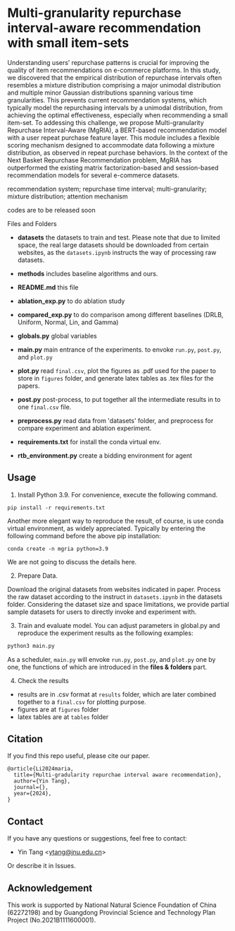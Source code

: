 # Multi-granularity repurchase interval-aware recommendation with small item-sets

Understanding users’ repurchase patterns is crucial for improving the quality of item recommendations on e-commerce platforms. In this study, we discovered that the empirical distribution of repurchase intervals often resembles a mixture distribution comprising a major unimodal distribution and multiple minor Gaussian distributions spanning various
time granularities. This prevents current recommendation systems, which typically model the repurchasing intervals by a unimodal distribution, from achieving the optimal effectiveness, especially when recommending a small item-set. To addessing this challenge, we propose Multi-granularity Repurchase Interval-Aware (MgRIA), a BERT-based recommendation model with a user repeat purchase feature layer. This module includes a flexible scoring mechanism designed to accommodate data following a mixture distribution, as observed in repeat purchase behaviors. In the context of the Next Basket Repurchase Recommendation problem, MgRIA has outperformed the existing matrix factorization-based and session-based recommendation models for several e-commerce datasets.

recommendation system; repurchase time interval; multi-granularity; mixture distribution; attention mechanism

codes are to be released soon

Files and Folders

- **datasets** the datasets to train and test. Please note that due to limited space, the real large datasets should be downloaded from certain websites, as the `datasets.ipynb` instructs the way of processing raw datasets.

- **methods** includes baseline algorithms and ours. 

- **README.md** this file

- **ablation_exp.py** to do ablation study

- **compared_exp.py** to do comparison among different baselines (DRLB, Uniform, Normal, Lin, and Gamma)

- **globals.py** global variables

- **main.py** main entrance of the experiments. to envoke `run.py`, `post.py`, and `plot.py`

- **plot.py** read `final.csv`, plot the figures as .pdf used for the paper to store in `figures` folder, and generate latex tables as .tex files for the papers.

- **post.py** post-process, to put together all the intermediate results in to one `final.csv` file.

- **preprocess.py** read data from 'datasets' folder, and preprocess for compare experiment and ablation experiment.

- **requirements.txt** for install the conda virtual env.

- **rtb_environment.py** create a bidding environment for agent

## Usage

1. Install Python 3.9. For convenience, execute the following command.

```shell
pip install -r requirements.txt
```

Another more elegant way to reproduce the result, of course, is use conda virtual environment, as widely appreciated. Typically by entering the following command before the above pip installation:

```shell
conda create -n mgria python=3.9
```

We are not going to discuss the details here.

2. Prepare Data.

Download the original datasets from websites indicated in paper. Process the raw dataset according to the instruct in `datasets.ipynb` in the datasets folder. Considering the dataset size and space limitations, we provide partial sample datasets for users to directly invoke and experiment with.

3. Train and evaluate model. You can adjust parameters in global.py and reproduce the experiment results as the following examples:

```python
python3 main.py
```

As a scheduler, `main.py` will envoke `run.py`, `post.py`, and `plot.py` one by one, the functions of which are introduced in the **files & folders** part.

4. Check the results
- results are in .csv format at `results` folder, which are later combined together to a `final.csv` for plotting purpose.
- figures are at `figures` folder
- latex tables are at `tables` folder

## Citation

If you find this repo useful, please cite our paper.

```
@article{Li2024maria,
  title={Multi-gradularity repurchae interval aware recommendation},
  author={Yin Tang},
  journal={},
  year={2024},
}
```

## Contact

If you have any questions or suggestions, feel free to contact:

- Yin Tang <[ytang@jnu.edu.cn](mailto:ytang@jnu.edu.cn)>

Or describe it in Issues.

## Acknowledgement

This work is supported by National Natural Science Foundation of China (62272198) and by Guangdong Provincial Science and Technology Plan Project (No.2021B1111600001).
